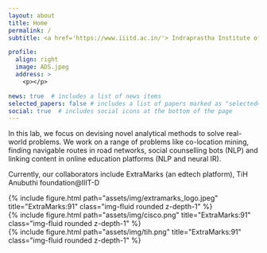 ```yaml
---
layout: about
title: Home
permalink: /
subtitle: <a href='https://www.iiitd.ac.in/'> Indraprastha Institute of Information Technology</a>

profile:
  align: right
  image: ADS.jpeg
  address: >
    <p></p>

news: true  # includes a list of news items
selected_papers: false # includes a list of papers marked as "selected={true}"
social: true  # includes social icons at the bottom of the page
---
```

<p>
In this lab, we focus on devising novel analytical methods to solve real-world problems. We work on a range of problems like co-location mining, finding navigable routes in road networks, social counselling bots (NLP) and linking content in online education platforms (NLP and neural IR).
</p>
<p>
	Currently, our collaborators include ExtraMarks (an edtech platform), TiH Anubuthi foundation@IIIT-D
</p>
<div class="row">
    <div class="col-sm mt-2 mt-md-0">
        {% include figure.html path="assets/img/extramarks_logo.jpeg" title="ExtraMarks:91" class="img-fluid rounded z-depth-1" %}
    </div>
  <div class="col-sm mt-2 mt-md-0">
        {% include figure.html path="assets/img/cisco.png" title="ExtraMarks:91" class="img-fluid rounded z-depth-1" %}
    </div>
      <div class="col-sm mt-2 mt-md-0">
        {% include figure.html path="assets/img/tih.png" title="ExtraMarks:91" class="img-fluid rounded z-depth-1" %}
    </div>
</div>

